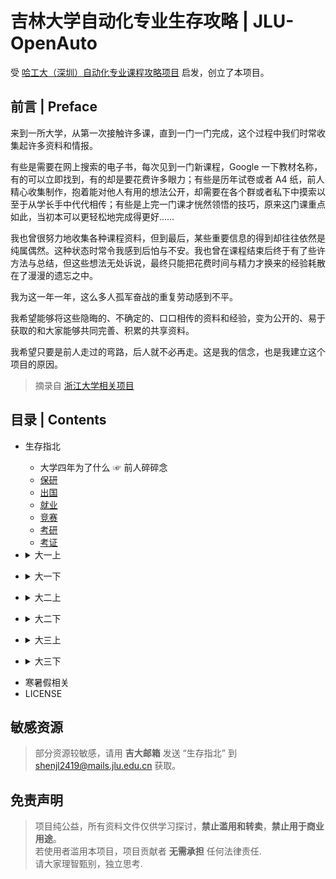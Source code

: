 # 吉林大学自动化专业生存攻略 | JLU-OpenAuto

受 [哈工大（深圳）自动化专业课程攻略项目](https://github.com/lmh12138/HITSZ-OpenAuto) 启发，创立了本项目。

## 前言 | Preface
来到一所大学，从第一次接触许多课，直到一门一门完成，这个过程中我们时常收集起许多资料和情报。

有些是需要在网上搜索的电子书，每次见到一门新课程，Google 一下教材名称，有的可以立即找到，有的却是要花费许多眼力；有些是历年试卷或者 A4 纸，前人精心收集制作，抱着能对他人有用的想法公开，却需要在各个群或者私下中摸索以至于从学长手中代代相传；有些是上完一门课才恍然领悟的技巧，原来这门课重点如此，当初本可以更轻松地完成得更好……

我也曾很努力地收集各种课程资料，但到最后，某些重要信息的得到却往往依然是纯属偶然。这种状态时常令我感到后怕与不安。我也曾在课程结束后终于有了些许方法与总结，但这些想法无处诉说，最终只能把花费时间与精力才换来的经验耗散在了漫漫的遗忘之中。

我为这一年一年，这么多人孤军奋战的重复劳动感到不平。

我希望能够将这些隐晦的、不确定的、口口相传的资料和经验，变为公开的、易于获取的和大家能够共同完善、积累的共享资料。

我希望只要是前人走过的弯路，后人就不必再走。这是我的信念，也是我建立这个项目的原因。

>摘录自 [浙江大学相关项目](https://github.com/QSCTech/zju-icicles)

## 目录 | Contents
- 生存指北
    - 大学四年为了什么 ☞ 前人碎碎念
    - [保研](./00-生存指北/保研/)
    - [出国](./00-生存指北/出国/)
    - [就业](./00-生存指北/就业/)
    - [竞赛](./00-生存指北/竞赛/)
    - [考研](./00-生存指北/考研/)
    - [考证](./00-生存指北/考证/)
- <details>
    <summary>大一上</summary>

    - 微积分BI
    - 军事教育
    - 大学计算机
    - 大学英语
    - 思想道德修养与法律基础
    - 自动化新生研讨课
    - 自动化学科导论
    - 形式与政策I
</details>

- <details>
    <summary>大一下</summary>

    - 电路
    - 微积分BII
    - 线性代数B
    - 大学物理BI
    - 程序设计与编程
    - 中国近代史纲要
</details>

- <details>
    <summary>大二上</summary>

    - 工程力学
    - 大学物理BII
    - 模拟电子电路
    - 形式与政策II
    - 大学物理实验BI
    - 概率论与数理统计B
    - 马克思主义基本原理概论
    - 复变函数与积分变换
</details>

- <details>
    <summary>大二下</summary>

    - 数字电路
    - 机器人控制技术
    - 计算机网络原理
    - 大学物理实验BII
    - 传感器与检测原理
    - 电力电子变流原理
    - 微机原理与接口技术
    - 毛泽东思想和中国特色社会主义理论体系概论
</details>

- <details>
    <summary>大三上</summary>
    
    - 电机拖动
    - 电气与PLC控制
    - 数字图像处理B
    - 自动控制原理（双语）
    - 单片机原理与嵌入式系统
</details>

- <details>
    <summary>大三下</summary>
    
    - 过程控制
    - 现代控制理论
    - 计算机控制系统
    - 可编程逻辑设计
    - 大数据与数据挖掘
    - 机器人驱动与控制
    - 电力拖动自动控制系统
    - [控制系统数字仿真（双语）](./06-大三下/控制系统数字仿真（双语）/)
</details>

- 寒暑假相关
- LICENSE

## 敏感资源
> 部分资源较敏感，请用 **吉大邮箱** 发送 “生存指北” 到 shenjl2419@mails.jlu.edu.cn 获取。

## 免责声明
> 项目纯公益，所有资料文件仅供学习探讨，**禁止滥用和转卖**，**禁止用于商业用途**。<br>
> 若使用者滥用本项目，项目贡献者 **无需承担** 任何法律责任. <br>
> 请大家理智甄别，独立思考.
